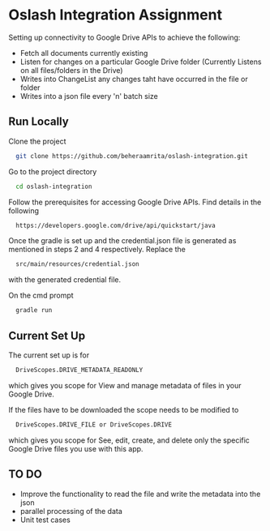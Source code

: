 # Oslash Integration Assignment

Setting up connectivity to Google Drive APIs to achieve the following:

- Fetch all documents currently existing 
- Listen for changes on a particular Google Drive folder (Currently Listens on all files/folders in the Drive)
- Writes into ChangeList any changes taht have occurred in the file or folder 
- Writes into a json file every 'n' batch size


## Run Locally

Clone the project

```bash
  git clone https://github.com/beheraamrita/oslash-integration.git
```

Go to the project directory

```bash
  cd oslash-integration
```

Follow the prerequisites for accessing Google Drive APIs. Find details in the following

```bash
  https://developers.google.com/drive/api/quickstart/java
```

Once the gradle is set up and the credential.json file is generated as mentioned in steps 2 and 4 respectively.
Replace the
```bash
  src/main/resources/credential.json
```
with the generated credential file.


On the cmd prompt
```bash
  gradle run
```

## Current Set Up
The current set up is for 
```bash
  DriveScopes.DRIVE_METADATA_READONLY 
```
which gives you scope for View and manage metadata of files in your Google Drive.

If the files have to be downloaded the scope needs to be modified to
```bash
  DriveScopes.DRIVE_FILE or DriveScopes.DRIVE
```
which gives you scope for See, edit, create, and delete only the specific Google Drive files you use with this app.


## TO DO
- Improve the functionality to read the file and write the metadata into the json 
- parallel processing of the data 
- Unit test cases 